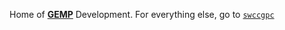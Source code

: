 Home of [**GEMP**](https://gemp.starwarsccg.org/) Development.
For everything else, go to [`swccgpc`](https://github.com/swccgpc/)
